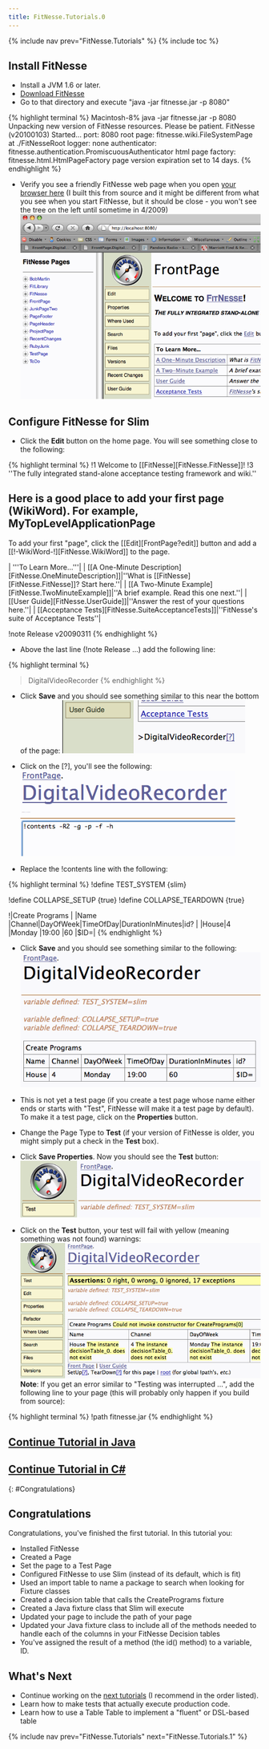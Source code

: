 ```yaml
---
title: FitNesse.Tutorials.0
---
```

{% include nav prev="FitNesse.Tutorials" %}
{% include toc %}

## Install FitNesse
* Install a JVM 1.6 or later.
* [Download FitNesse](http://fitnesse.org/FrontPage.FitNesseDevelopment.DownLoad)
* Go to that directory and execute "java -jar fitnesse.jar -p 8080"

{% highlight terminal %}
Macintosh-8% java -jar fitnesse.jar -p 8080
Unpacking new version of FitNesse resources.  Please be patient.
<many dots>
FitNesse (v20100103) Started...
	port:              8080
	root page:         fitnesse.wiki.FileSystemPage at ./FitNesseRoot
	logger:            none
	authenticator:     fitnesse.authentication.PromiscuousAuthenticator
	html page factory: fitnesse.html.HtmlPageFactory
	page version expiration set to 14 days.
{% endhighlight %}

* Verify you see a friendly FitNesse web page when you open [your browser here](http://localhost:8080/) (I built this from source and it might be different from what you see when you start FitNesse, but it should be close - you won't see the tree on the left until sometime in 4/2009)
![Fitnesse Start Screen](images/FitNesseStartScreen.gif)


## Configure FitNesse for Slim
* Click the **Edit** button on the home page. You will see something close to the following:

{% highlight terminal %}
!1 Welcome to [[FitNesse][FitNesse.FitNesse]]!
!3 ''The fully integrated stand-alone acceptance testing framework and wiki.''

## Here is a good place to add your first page (WikiWord). For example, MyTopLevelApplicationPage
To add your first "page", click the [[Edit][FrontPage?edit]] button and add a [[!-WikiWord-!][FitNesse.WikiWord]] to the page.

| '''To Learn More...'''|
| [[A One-Minute Description][FitNesse.OneMinuteDescription]]|''What is [[FitNesse][FitNesse.FitNesse]]? Start here.''|
| [[A Two-Minute Example][FitNesse.TwoMinuteExample]]|''A brief example. Read this one next.''|
| [[User Guide][FitNesse.UserGuide]]|''Answer the rest of your questions here.''|
| [[Acceptance Tests][FitNesse.SuiteAcceptanceTests]]|''FitNesse's suite of Acceptance Tests''|

!note Release v20090311
{% endhighlight %}

* Above the last line (!note Release ...) add the following line:

{% highlight terminal %}
>DigitalVideoRecorder
{% endhighlight %}

* Click **Save** and you should see something similar to this near the bottom of the page:
![](images/AddFirstSubpage.gif)

* Click on the [?], you'll see the following:
![](images/EditFirstPage.gif)

* Replace the !contents line with the following:

{% highlight terminal %}
!define TEST_SYSTEM {slim}
 
!define COLLAPSE_SETUP {true}
!define COLLAPSE_TEARDOWN {true}
 
!|Create Programs                                        |
|Name |Channel|DayOfWeek|TimeOfDay|DurationInMinutes|id? |
|House|4      |Monday   |19:00    |60               |$ID=|
{% endhighlight %}

* Click **Save** and you should see something similar to the following:
![](images/FirstPageRendered.gif)

* This is not yet a test page (if you create a test page whose name either ends or starts with "Test", FitNesse will make it a test page by default). To make it a test page, click on the **Properties** button.
* Change the Page Type to **Test** (if your version of FitNesse is older, you might simply put a check in the **Test** box).
* Click **Save Properties**. Now you should see the **Test** button:
![](images/TestButtonEnabled.gif)

* Click on the **Test** button, your test will fail with yellow (meaning something was not found) warnings:
![](images/FirstFailure.gif)
 **Note**: If you get an error similar to "Testing was interrupted ...", add the following line to your page (this will probably only happen if you build from source):

{% highlight terminal %}
!path fitnesse.jar
{% endhighlight %}

## [Continue Tutorial in Java](FitNesse.Tutorials.0.Java)
## [Continue Tutorial in C#](FitNesse.Tutorials.0.CSharp)

{: #Congratulations}
## Congratulations
Congratulations, you've finished the first tutorial. In this tutorial you:
* Installed FitNesse
* Created a Page
* Set the page to a Test Page
* Configured FitNesse to use Slim (instead of its default, which is fit)
* Used an import table to name a package to search when looking for Fixture classes
* Created a decision table that calls the CreatePrograms fixture
* Created a Java fixture class that Slim will execute
* Updated your page to include the path of your page
* Updated your Java fixture class to include all of the methods needed to handle each of the columns in your FitNesse Decision tables
* You've assigned the result of a method (the id() method) to a variable, ID.

## What's Next
* Continue working on the [next tutorials](FitNesse.Tutorials.1) (I recommend in the order listed). 
* Learn how to make tests that actually execute production code.
* Learn how to use a Table Table to implement a "fluent" or DSL-based table

{% include nav prev="FitNesse.Tutorials" next="FitNesse.Tutorials.1" %}
